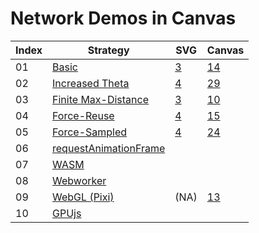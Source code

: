 # Network Demos in Canvas

| Index | Strategy              | SVG  | Canvas |
| ----- | --------------------- | ---- | ------ |
| 01    | [Basic](https://aaboyles.github.io/Network-Demos/#01---basic)  | [3](https://aaboyles.github.io/Network-Demos/SVG/01%20-%20Basic/) | [14](https://aaboyles.github.io/Network-Demos/Canvas/01%20-%20Basic/) |
| 02    | [Increased Theta](https://aaboyles.github.io/Network-Demos/#02---increased-theta) | [4](https://aaboyles.github.io/Network-Demos/SVG/02%20-%20Increased%20Theta/) | [29](https://aaboyles.github.io/Network-Demos/Canvas/02%20-%20Increased%20Theta/) |
| 03    | [Finite Max-Distance](https://aaboyles.github.io/Network-Demos/#03---finite-max-distance) | [3](https://aaboyles.github.io/Network-Demos/SVG/03%20-%20Finite%20Distance/) | [10](https://aaboyles.github.io/Network-Demos/SVG/03%20-%20Finite%20Distance/) |
| 04    | [Force-Reuse](https://aaboyles.github.io/Network-Demos/#04---force-reuse) | [4](https://aaboyles.github.io/Network-Demos/SVG/04%20-%20Force-Reuse/) | [15](https://aaboyles.github.io/Network-Demos/Canvas/04%20-%20Force-Reuse/) |
| 05    | [Force-Sampled](https://aaboyles.github.io/Network-Demos/#05---force-sampled) | [4](https://aaboyles.github.io/Network-Demos/SVG/05%20-%20Force-Sampled/) | [24](https://aaboyles.github.io/Network-Demos/SVG/05%20-%20Force-Sampled/) |
| 06    | [requestAnimationFrame](https://aaboyles.github.io/Network-Demos/#06---requestanimationframe) |      |        |
| 07    | [WASM](https://aaboyles.github.io/Network-Demos/#07---wasm) |      |        |
| 08    | [Webworker](https://aaboyles.github.io/Network-Demos/#08---webworker) |      |        |
| 09    | [WebGL (Pixi)](https://aaboyles.github.io/Network-Demos/#09---webgl-(pixi)) | (NA) | [13](https://aaboyles.github.io/Network-Demos/Canvas/09%20-%20WebGL%20with%20pixi/) |
| 10    | [GPUjs](https://aaboyles.github.io/Network-Demos/#10---gpujs) |      |        |
